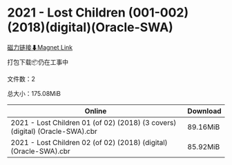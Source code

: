 # 2021 - Lost Children (001-002)(2018)(digital)(Oracle-SWA)

[磁力链接⬇Magnet Link](magnet:?xt=urn:btih:9b1c31a4832ee6d2bc2da1038b4ceaf6413ea289&dn=2021%20-%20Lost%20Children%20%28001-002%29%282018%29%28digital%29%28Oracle-SWA%29)

打包下载📦仍在工事中

文件数：2

总大小：175.08MiB

Online | Download
--- | ---
2021 - Lost Children 01 (of 02) (2018) (3 covers) (digital) (Oracle-SWA).cbr | 89.16MiB
2021 - Lost Children 02 (of 02) (2018) (digital) (Oracle-SWA).cbr | 85.92MiB